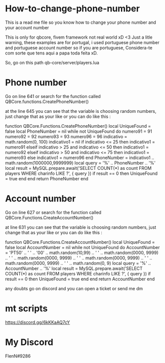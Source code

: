 # How-to-change-phone-number
This is a read me file so you know how to change your phone number and your account number

This is only for qbcore, fivem framework not real world xD <3 
Just a litle warning, these examples are for portugal, i used portuguese phone number and portuguese account number so if you are portuguese, Considera-te com sorte que tens aqui a papa toda feita xD. 

So, go on this path
qb-core/server/players.lua


# Phone number

Go on line 641 or search for the function called QBCore.functions.CreatePhoneNumber()

at the line 645 you can see that the variable is choosing random numbers, just change that as your like or you can do like this : 

  function QBCore.Functions.CreatePhoneNumber()
    local UniqueFound = false
    local PhoneNumber = nil
    while not UniqueFound do
        numero91 = 91
        numero92 = 92
        numero93 = 93
        numero96 = 96
        indicativo = math.random(0, 100)
        indicativo1 = nil
        if indicativo <= 25 then 
            indicativo1 = numero91
        elseif indicativo > 25 and indicativo <= 50 then
            indicativo1 = numero92
        elseif indicativo > 50 and indicativo <= 75 then
            indicativo1 = numero93
        else
            indicativo1 = numero96
        end
        PhoneNumber = indicativo1 .. math.random(1000000,9999999)
        local query = '%' .. PhoneNumber .. '%'
        local result = MySQL.prepare.await('SELECT COUNT(*) as count FROM players WHERE charinfo LIKE ?', { query })
        if result == 0 then
            UniqueFound = true
        end
    end
    return PhoneNumber
  end
  
  
  
  # Account number
  
  Go on line 627 or search for the function called QBCore.Functions.CreateAccountNumber()
  
  at line 631 you can see that the variable is choosing random numbers, just change that as your like or you can do like this :

function QBCore.Functions.CreateAccountNumber()
    local UniqueFound = false
    local AccountNumber = nil
    while not UniqueFound do
        AccountNumber = 'PT50' .. ' ' .. '00' .. math.random(10,99) .. ' ' .. math.random(0000, 9999) .. ' ' .. math.random(0000, 9999) .. ' ' .. math.random(0000, 9999) .. ' ' .. math.random(0000, 9999) .. ' ' .. math.random(0, 9)
        local query = '%' .. AccountNumber .. '%'
        local result = MySQL.prepare.await('SELECT COUNT(*) as count FROM players WHERE charinfo LIKE ?', { query })
        if result == 0 then
            UniqueFound = true
        end
    end
    return AccountNumber
end

any doubts go on discord and you can open a ticket or send me dm 
 # mt scripts 
 https://discord.gg/6kKKaAQ7cY

# My Discord
FlenN#9286
